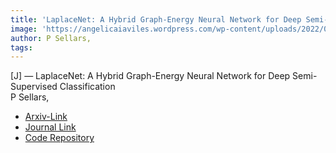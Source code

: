 ```yaml
---  
title: 'LaplaceNet: A Hybrid Graph-Energy Neural Network for Deep Semi-Supervised Classification'  
image: 'https://angelicaiaviles.wordpress.com/wp-content/uploads/2022/08/laplacenetv2b-1.png'  
author: P Sellars,  
tags:   
---  
```

  
[J] — LaplaceNet: A Hybrid Graph-Energy Neural Network for Deep Semi-Supervised Classification  
P Sellars,  
  
- [Arxiv-Link](https://arxiv.org/pdf/2106.04527.pdf)
- [Journal Link](https://ieeexplore.ieee.org/stamp/stamp.jsp?tp=&arnumber=9900300)
- [Code Repository](https://github.com/psellcam/LaplaceNet)  
        